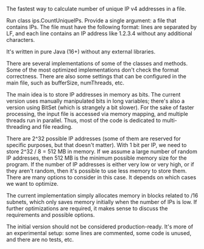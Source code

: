 The fastest way to calculate number of unique IP v4 addresses in a file.

Run class ips.CountUniqueIPs. 
Provide a single argument: a file that contains IPs. 
The file must have the following format: lines are separated by LF, and each line contains an IP address like 1.2.3.4 without any additional characters.

It's written in pure Java (16+) without any external libraries.

There are several implementations of some of the classes and methods. 
Some of the most optimized implementations don't check the format correctness. There are also some settings that can be configured in the main file, such as bufferSize, numThreads, etc.

The main idea is to store IP addresses in memory as bits. The current version uses manually manipulated bits in long variables; there's also a version using BitSet (which is strangely a bit slower). 
For the sake of faster processing, the input file is accessed via memory mapping, and multiple threads run in parallel. Thus, most of the code is dedicated to multi-threading and file reading.

There are 2^32 possible IP addresses (some of them are reserved for specific purposes, but that doesn't matter). With 1 bit per IP, we need to store 2^32 / 8 = 512 MB in memory. 
If we assume a large number of random IP addresses, then 512 MB is the minimum possible memory size for the program. 
If the number of IP addresses is either very low or very high, or if they aren't random, then it's possible to use less memory to store them. 
There are many options to consider in this case. It depends on which cases we want to optimize.

The current implementation simply allocates memory in blocks related to /16 subnets, which only saves memory initially when the number of IPs is low. 
If further optimizations are required, it makes sense to discuss the requirements and possible options.

The initial version should not be considered production-ready. It's more of an experimental setup: some lines are commented, some code is unused, and there are no tests, etc.
